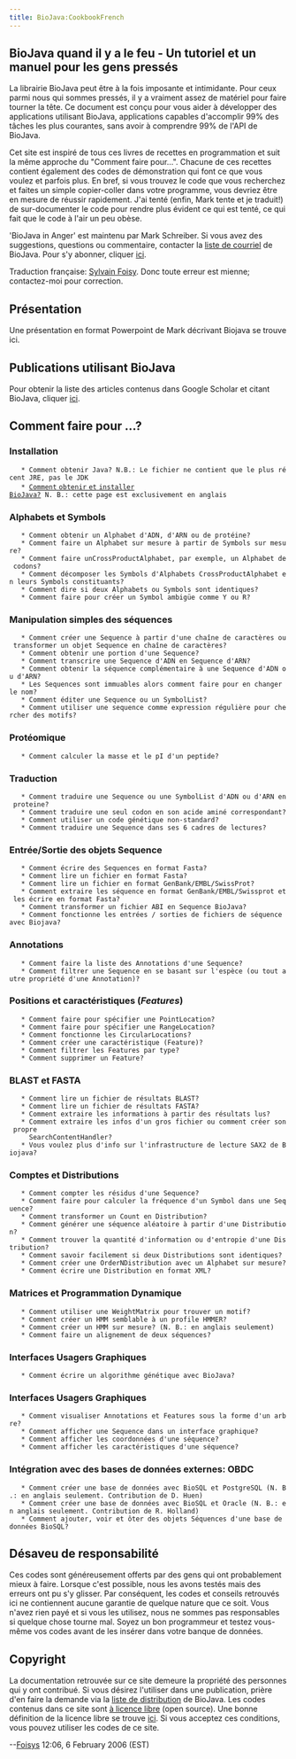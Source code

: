 ```yaml
---
title: BioJava:CookbookFrench
---
```


BioJava quand il y a le feu - Un tutoriel et un manuel pour les gens pressés
----------------------------------------------------------------------------

La librairie BioJava peut être à la fois imposante et intimidante. Pour
ceux parmi nous qui sommes pressés, il y a vraiment assez de matériel
pour faire tourner la tête. Ce document est conçu pour vous aider à
développer des applications utilisant BioJava, applications capables
d'accomplir 99% des tâches les plus courantes, sans avoir à comprendre
99% de l'API de BioJava.

Cet site est inspiré de tous ces livres de recettes en programmation et
suit la même approche du "Comment faire pour...". Chacune de ces
recettes contient également des codes de démonstration qui font ce que
vous voulez et parfois plus. En bref, si vous trouvez le code que vous
recherchez et faites un simple copier-coller dans votre programme, vous
devriez être en mesure de réussir rapidement. J'ai tenté (enfin, Mark
tente et je traduit!) de sur-documenter le code pour rendre plus évident
ce qui est tenté, ce qui fait que le code à l'air un peu obèse.

'BioJava in Anger' est maintenu par Mark Schreiber. Si vous avez des
suggestions, questions ou commentaire, contacter la [liste de
courriel](mailto://biojava-l@biojava.org) de BioJava. Pour s'y abonner,
cliquer [ici](http://www.biojava.org/mailman/listinfo/biojava-l).

Traduction française: [Sylvain
Foisy](mailto://sylvain.foisyCHEZbioneq.qc.ca). Donc toute erreur est
mienne; contactez-moi pour correction.

Présentation
------------

Une présentation en format Powerpoint de Mark décrivant Biojava se
trouve ici.

Publications utilisant BioJava
------------------------------

Pour obtenir la liste des articles contenus dans Google Scholar et
citant BioJava, cliquer
[ici](http://scholar.google.com/scholar?q=biojava&ie=UTF-8&oe=UTF-8&hl=en).

Comment faire pour ...?
-----------------------

### Installation

`   * Comment obtenir Java? N.B.: Le fichier ne contient que le plus récent JRE, pas le JDK`  
`   * `[`Comment` `obtenir` `et` `installer`
`BioJava?`](http://biojava.open-bio.org/wiki/BioJava:GettingStarted)` N. B.: cette page est exclusivement en anglais`

### Alphabets et Symbols

`   * Comment obtenir un Alphabet d'ADN, d'ARN ou de protéine?`  
`   * Comment faire un Alphabet sur mesure à partir de Symbols sur mesure?`  
`   * Comment faire unCrossProductAlphabet, par exemple, un Alphabet de codons?`  
`   * Comment décomposer les Symbols d'Alphabets CrossProductAlphabet en leurs Symbols constituants?`  
`   * Comment dire si deux Alphabets ou Symbols sont identiques?`  
`   * Comment faire pour créer un Symbol ambigüe comme Y ou R?`

### Manipulation simples des séquences

`   * Comment créer une Sequence à partir d'une chaîne de caractères ou transformer un objet Sequence en chaîne de caractères?`  
`   * Comment obtenir une portion d'une Sequence?`  
`   * Comment transcrire une Sequence d'ADN en Sequence d'ARN?`  
`   * Comment obtenir la séquence complémentaire à une Sequence d'ADN ou d'ARN?`  
`   * Les Sequences sont immuables alors comment faire pour en changer le nom?`  
`   * Comment éditer une Sequence ou un SymbolList?`  
`   * Comment utiliser une sequence comme expression régulière pour chercher des motifs?`

### Protéomique

`   * Comment calculer la masse et le pI d'un peptide?`

### Traduction

`   * Comment traduire une Sequence ou une SymbolList d'ADN ou d'ARN en proteine?`  
`   * Comment traduire une seul codon en son acide aminé correspondant?`  
`   * Comment utiliser un code génétique non-standard?`  
`   * Comment traduire une Sequence dans ses 6 cadres de lectures?`

### Entrée/Sortie des objets Sequence

`   * Comment écrire des Sequences en format Fasta?`  
`   * Comment lire un fichier en format Fasta?`  
`   * Comment lire un fichier en format GenBank/EMBL/SwissProt?`  
`   * Comment extraire les séquence en format GenBank/EMBL/Swissprot et les écrire en format Fasta?`  
`   * Comment transformer un fichier ABI en Sequence BioJava?`  
`   * Comment fonctionne les entrées / sorties de fichiers de séquence avec Biojava?`

### Annotations

`   * Comment faire la liste des Annotations d'une Sequence?`  
`   * Comment filtrer une Sequence en se basant sur l'espèce (ou tout autre propriété d'une Annotation)?`

### Positions et caractéristiques (*Features*)

`   * Comment faire pour spécifier une PointLocation?`  
`   * Comment faire pour spécifier une RangeLocation?`  
`   * Comment fonctionne les CircularLocations?`  
`   * Comment créer une caractéristique (Feature)?`  
`   * Comment filtrer les Features par type?`  
`   * Comment supprimer un Feature?`

### BLAST et FASTA

`   * Comment lire un fichier de résultats BLAST?`  
`   * Comment lire un fichier de résultats FASTA?`  
`   * Comment extraire les informations à partir des résultats lus?`  
`   * Comment extraire les infos d'un gros fichier ou comment créer son propre`  
`     SearchContentHandler?`  
`   * Vous voulez plus d'info sur l'infrastructure de lecture SAX2 de Biojava?`

### Comptes et Distributions

`   * Comment compter les résidus d'une Sequence?`  
`   * Comment faire pour calculer la fréquence d'un Symbol dans une Sequence?`  
`   * Comment transformer un Count en Distribution?`  
`   * Comment générer une séquence aléatoire à partir d'une Distribution?`  
`   * Comment trouver la quantité d'information ou d'entropie d'une Distribution?`  
`   * Comment savoir facilement si deux Distributions sont identiques?`  
`   * Comment créer une OrderNDistribution avec un Alphabet sur mesure?`  
`   * Comment écrire une Distribution en format XML?`

### Matrices et Programmation Dynamique

`   * Comment utiliser une WeightMatrix pour trouver un motif?`  
`   * Comment créer un HMM semblable à un profile HMMER?`  
`   * Comment créer un HMM sur mesure? (N. B.: en anglais seulement)`  
`   * Comment faire un alignement de deux séquences?`

### Interfaces Usagers Graphiques

`   * Comment écrire un algorithme génétique avec BioJava?`

### Interfaces Usagers Graphiques

`   * Comment visualiser Annotations et Features sous la forme d'un arbre?`  
`   * Comment afficher une Sequence dans un interface graphique?`  
`   * Comment afficher les coordonnées d'une séquence?`  
`   * Comment afficher les caractéristiques d'une séquence?`

### Intégration avec des bases de données externes: OBDC

`   * Comment créer une base de données avec BioSQL et PostgreSQL (N. B.: en anglais seulement. Contribution de D. Huen)`  
`   * Comment créer une base de données avec BioSQL et Oracle (N. B.: en anglais seulement. Contribution de R. Holland)`  
`   * Comment ajouter, voir et ôter des objets Séquences d'une base de données BioSQL?`

Désaveu de responsabilité
-------------------------

Ces codes sont généreusement offerts par des gens qui ont probablement
mieux à faire. Lorsque c'est possible, nous les avons testés mais des
erreurs ont pu s'y glisser. Par conséquent, les codes et conseils
retrouvés ici ne contiennent aucune garantie de quelque nature que ce
soit. Vous n'avez rien payé et si vous les utilisez, nous ne sommes pas
responsables si quelque chose tourne mal. Soyez un bon programmeur et
testez vous-même vos codes avant de les insérer dans votre banque de
données.

Copyright
---------

La documentation retrouvée sur ce site demeure la propriété des
personnes qui y ont contribué. Si vous désirez l'utiliser dans une
publication, prière d'en faire la demande via la [liste de
distribution](mailto://biojava-l@biojava.org) de BioJava. Les codes
contenus dans ce site sont [à licence
libre](http://fr.wikipedia.org/wiki/Open_Source) (open source). Une
bonne définition de la licence libre se trouve
[ici](http://www.opensource.org/docs/definition_plain.php). Si vous
acceptez ces conditions, vous pouvez utiliser les codes de ce site.

--[Foisys](User:Foisys "wikilink") 12:06, 6 February 2006 (EST)
